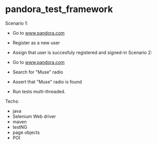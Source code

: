 # pandora_test_framework

Scenario 1:
- Go to www.pandora.com
- Register as a new user
- Assign that user is succesfuly registered and signed-in
Scenario 2:
- Go to www.pandora.com
- Search for "Muse" radio
- Assert that "Muse" radio is found

- Run tests multi-threaded.

Techs:

- java
- Selenium Web driver
- maven
- testNG
- page objects
- POI
